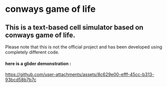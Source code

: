 # conways game of life
## This is a text-based cell simulator based on conways game of life.

Please note that this is not the official project and has 
been developed using completely different code.

#### here is a glider demonstration :




https://github.com/user-attachments/assets/8c629e00-efff-45cc-b313-93bcd58b7b7c

